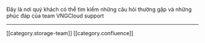 Đây là nơi quý khách có thể tìm kiếm những câu hỏi thường gặp và những phúc đáp của team VNGCloud support







*****

[[category.storage-team]] 
[[category.confluence]] 
